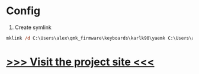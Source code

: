 # Config

1. Create symlink
```ps
mklink /d C:\Users\alex\qmk_firmware\keyboards\karlk90\yaemk C:\Users\alex\home\yaemk_kb_settings
```

# [>>> Visit the project site <<<](https://karlk90.github.io/yaemk-split-kb/)
